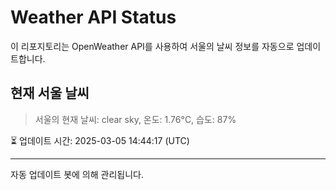 
# Weather API Status

이 리포지토리는 OpenWeather API를 사용하여 서울의 날씨 정보를 자동으로 업데이트합니다.

## 현재 서울 날씨
> 서울의 현재 날씨: clear sky, 온도: 1.76°C, 습도: 87%

⏳ 업데이트 시간: 2025-03-05 14:44:17 (UTC)

---
자동 업데이트 봇에 의해 관리됩니다.
